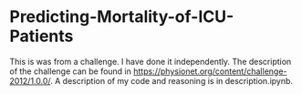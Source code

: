 # Predicting-Mortality-of-ICU-Patients
This is was from a challenge. I have done it independently. The description of the challenge can be found in https://physionet.org/content/challenge-2012/1.0.0/. A description of my code and reasoning is in description.ipynb.
